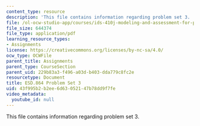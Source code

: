 ```yaml
---
content_type: resource
description: 'This file contains information regarding problem set 3. '
file: /ol-ocw-studio-app/courses/ids-410j-modeling-and-assessment-for-policy-spring-2013/43f995b2b2ee6d63052147b78dd9f7fe_MITESD_864S13_PS3.pdf
file_size: 644374
file_type: application/pdf
learning_resource_types:
- Assignments
license: https://creativecommons.org/licenses/by-nc-sa/4.0/
ocw_type: OCWFile
parent_title: Assignments
parent_type: CourseSection
parent_uid: 229b83a3-f496-a03d-b403-dda779c8fc2e
resourcetype: Document
title: ESD.864 Problem Set 3
uid: 43f995b2-b2ee-6d63-0521-47b78dd9f7fe
video_metadata:
  youtube_id: null
---
```

This file contains information regarding problem set 3. 